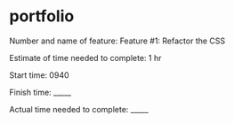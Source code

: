 # portfolio
Number and name of feature: Feature #1: Refactor the CSS

Estimate of time needed to complete: 1 hr

Start time: 0940

Finish time: _____

Actual time needed to complete: _____